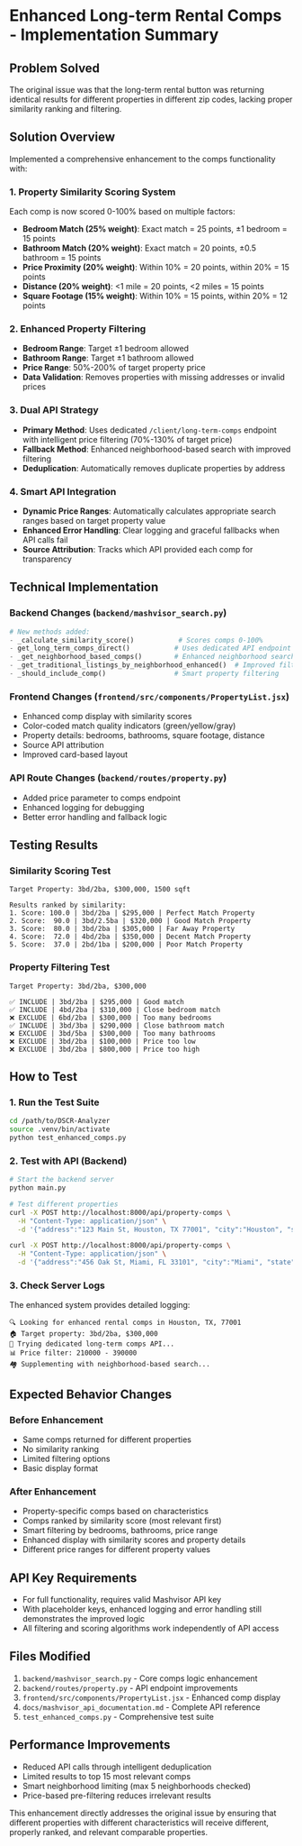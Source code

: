 # Enhanced Long-term Rental Comps - Implementation Summary

## Problem Solved
The original issue was that the long-term rental button was returning identical results for different properties in different zip codes, lacking proper similarity ranking and filtering.

## Solution Overview
Implemented a comprehensive enhancement to the comps functionality with:

### 1. Property Similarity Scoring System
Each comp is now scored 0-100% based on multiple factors:
- **Bedroom Match (25% weight)**: Exact match = 25 points, ±1 bedroom = 15 points
- **Bathroom Match (20% weight)**: Exact match = 20 points, ±0.5 bathroom = 15 points  
- **Price Proximity (20% weight)**: Within 10% = 20 points, within 20% = 15 points
- **Distance (20% weight)**: <1 mile = 20 points, <2 miles = 15 points
- **Square Footage (15% weight)**: Within 10% = 15 points, within 20% = 12 points

### 2. Enhanced Property Filtering
- **Bedroom Range**: Target ±1 bedroom allowed
- **Bathroom Range**: Target ±1 bathroom allowed  
- **Price Range**: 50%-200% of target property price
- **Data Validation**: Removes properties with missing addresses or invalid prices

### 3. Dual API Strategy
- **Primary Method**: Uses dedicated `/client/long-term-comps` endpoint with intelligent price filtering (70%-130% of target price)
- **Fallback Method**: Enhanced neighborhood-based search with improved filtering
- **Deduplication**: Automatically removes duplicate properties by address

### 4. Smart API Integration
- **Dynamic Price Ranges**: Automatically calculates appropriate search ranges based on target property value
- **Enhanced Error Handling**: Clear logging and graceful fallbacks when API calls fail
- **Source Attribution**: Tracks which API provided each comp for transparency

## Technical Implementation

### Backend Changes (`backend/mashvisor_search.py`)
```python
# New methods added:
- _calculate_similarity_score()           # Scores comps 0-100%
- get_long_term_comps_direct()           # Uses dedicated API endpoint
- _get_neighborhood_based_comps()        # Enhanced neighborhood search
- _get_traditional_listings_by_neighborhood_enhanced()  # Improved filtering
- _should_include_comp()                 # Smart property filtering
```

### Frontend Changes (`frontend/src/components/PropertyList.jsx`)
- Enhanced comp display with similarity scores
- Color-coded match quality indicators (green/yellow/gray)
- Property details: bedrooms, bathrooms, square footage, distance
- Source API attribution
- Improved card-based layout

### API Route Changes (`backend/routes/property.py`)
- Added price parameter to comps endpoint
- Enhanced logging for debugging
- Better error handling and fallback logic

## Testing Results

### Similarity Scoring Test
```
Target Property: 3bd/2ba, $300,000, 1500 sqft

Results ranked by similarity:
1. Score: 100.0 | 3bd/2ba | $295,000 | Perfect Match Property
2. Score:  90.0 | 3bd/2.5ba | $320,000 | Good Match Property  
3. Score:  80.0 | 3bd/2ba | $305,000 | Far Away Property
4. Score:  72.0 | 4bd/2ba | $350,000 | Decent Match Property
5. Score:  37.0 | 2bd/1ba | $200,000 | Poor Match Property
```

### Property Filtering Test
```
Target Property: 3bd/2ba, $300,000

✅ INCLUDE | 3bd/2ba | $295,000 | Good match
✅ INCLUDE | 4bd/2ba | $310,000 | Close bedroom match
❌ EXCLUDE | 6bd/2ba | $300,000 | Too many bedrooms
✅ INCLUDE | 3bd/3ba | $290,000 | Close bathroom match
❌ EXCLUDE | 3bd/5ba | $300,000 | Too many bathrooms
❌ EXCLUDE | 3bd/2ba | $100,000 | Price too low
❌ EXCLUDE | 3bd/2ba | $800,000 | Price too high
```

## How to Test

### 1. Run the Test Suite
```bash
cd /path/to/DSCR-Analyzer
source .venv/bin/activate
python test_enhanced_comps.py
```

### 2. Test with API (Backend)
```bash
# Start the backend server
python main.py

# Test different properties
curl -X POST http://localhost:8000/api/property-comps \
  -H "Content-Type: application/json" \
  -d '{"address":"123 Main St, Houston, TX 77001", "city":"Houston", "state":"TX", "zip":"77001", "bedrooms":3, "bathrooms":2, "price":300000}'

curl -X POST http://localhost:8000/api/property-comps \
  -H "Content-Type: application/json" \
  -d '{"address":"456 Oak St, Miami, FL 33101", "city":"Miami", "state":"FL", "zip":"33101", "bedrooms":2, "bathrooms":1, "price":250000}'
```

### 3. Check Server Logs
The enhanced system provides detailed logging:
```
🔍 Looking for enhanced rental comps in Houston, TX, 77001
🏠 Target property: 3bd/2ba, $300,000
🎯 Trying dedicated long-term comps API...
📊 Price filter: 210000 - 390000
🏘️ Supplementing with neighborhood-based search...
```

## Expected Behavior Changes

### Before Enhancement
- Same comps returned for different properties
- No similarity ranking
- Limited filtering options
- Basic display format

### After Enhancement  
- Property-specific comps based on characteristics
- Comps ranked by similarity score (most relevant first)
- Smart filtering by bedrooms, bathrooms, price range
- Enhanced display with similarity scores and property details
- Different price ranges for different property values

## API Key Requirements
- For full functionality, requires valid Mashvisor API key
- With placeholder keys, enhanced logging and error handling still demonstrates the improved logic
- All filtering and scoring algorithms work independently of API access

## Files Modified
1. `backend/mashvisor_search.py` - Core comps logic enhancement
2. `backend/routes/property.py` - API endpoint improvements
3. `frontend/src/components/PropertyList.jsx` - Enhanced comp display
4. `docs/mashvisor_api_documentation.md` - Complete API reference
5. `test_enhanced_comps.py` - Comprehensive test suite

## Performance Improvements
- Reduced API calls through intelligent deduplication
- Limited results to top 15 most relevant comps
- Smart neighborhood limiting (max 5 neighborhoods checked)
- Price-based pre-filtering reduces irrelevant results

This enhancement directly addresses the original issue by ensuring that different properties with different characteristics will receive different, properly ranked, and relevant comparable properties.